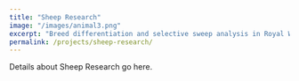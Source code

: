 ```yaml
---
title: "Sheep Research"
image: "/images/animal3.png"
excerpt: "Breed differentiation and selective sweep analysis in Royal White and White Dorper sheep."
permalink: /projects/sheep-research/
---
```

Details about Sheep Research go here.
